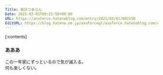 ```yaml
---
Title: 毎日つまらん
Date: 2021-03-01T00:21:58+09:00
URL: https://asuforce.hatenablog.com/entry/2021/03/01/002158
EditURL: https://blog.hatena.ne.jp/asuforcegt/asuforce.hatenablog.com/atom/entry/26006613697675780
---
```


[:contents]

### あああ

この一年家にずっといるので気が滅入る。  
何も楽しくない。


